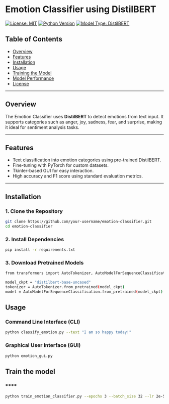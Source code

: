 # **Emotion Classifier using DistilBERT**

[![License: MIT](https://img.shields.io/badge/License-MIT-yellow.svg)](https://opensource.org/licenses/MIT)
[![Python Version](https://img.shields.io/badge/python-3.8-blue.svg)](https://www.python.org/downloads/release/python-380/)
[![Model Type: DistilBERT](https://img.shields.io/badge/Model-DistilBERT-green)](https://huggingface.co/distilbert-base-uncased)

## **Table of Contents**
- [Overview](#overview)
- [Features](#features)
- [Installation](#installation)
- [Usage](#usage)
- [Training the Model](#training-the-model)
- [Model Performance](#model-performance)
- [License](#license)

---

## **Overview**

The Emotion Classifier uses **DistilBERT** to detect emotions from text input. It supports categories such as anger, joy, sadness, fear, and surprise, making it ideal for sentiment analysis tasks.

---

## **Features**
- Text classification into emotion categories using pre-trained DistilBERT.
- Fine-tuning with PyTorch for custom datasets.
- Tkinter-based GUI for easy interaction.
- High accuracy and F1 score using standard evaluation metrics.

---

## **Installation**

### **1. Clone the Repository**
```bash
git clone https://github.com/your-username/emotion-classifier.git
cd emotion-classifier
```
### **2. Install Dependencies**
```bash
pip install -r requirements.txt
```
### **3. Download Pretrained Models**
```bash
from transformers import AutoTokenizer, AutoModelForSequenceClassification

model_ckpt = "distilbert-base-uncased"
tokenizer = AutoTokenizer.from_pretrained(model_ckpt)
model = AutoModelForSequenceClassification.from_pretrained(model_ckpt)

```



## **Usage**

### **Command Line Interface (CLI)**
```bash
python classify_emotion.py --text "I am so happy today!"

```
### **Graphical User Interface (GUI)**
```bash
python emotion_gui.py


```

## **Train the model**

### ****
```bash
python train_emotion_classifier.py --epochs 3 --batch_size 32 --lr 2e-5


```











